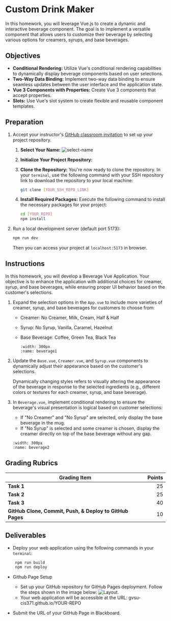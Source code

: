 # Custom Drink Maker

In this homework, you will leverage Vue.js to create a dynamic and interactive beverage component. The goal is to implement a versatile component that allows users to customize their beverage by selecting various options for creamers, syrups, and base beverages.

## Objectives

- **Conditional Rendering:** Utilize Vue's conditional rendering capabilities to dynamically display beverage components based on user selections.
- **Two-Way Data Binding:** Implement two-way data binding to ensure seamless updates between the user interface and the application state.
- **Vue 3 Components with Properties:** Create Vue 3 components that accept properties.
- **Slots:** Use Vue's slot system to create flexible and reusable component templates.

## Preparation

1. Accept your instructor's [GitHub classroom invitation](https://classroom.github.com/a/E9FFIy0L) to set up your project repository.

   1. **Select Your Name:** ![select-name](../assets/img/project1-selectname.jpg)
   2. **Initialize Your Project Repository:**
   3. **Clone the Repository:** You're now ready to clone the repository. In your `terminal`, use the following command with your SSH repository link to download the repository to your local machine:

      ```bash
      git clone [YOUR_SSH_REPO_LINK]
      ```

   4. **Install Required Packages:** Execute the following command to install the necessary packages for your project:

      ```bash
      cd [YOUR_REPO]
      npm install
      ```

2. Run a local development server (default port 5173):

   ```bash
   npm run dev
   ```

   Then you can access your project at `localhost:5173` in browser.

## Instructions

In this homework, you will develop a Beverage Vue Application. Your objective is to enhance the application with additional choices for creamer, syrup, and base beverages, while ensuring proper UI behavior based on the customer's selections.

1. Expand the selection options in the `App.vue` to include more varieties of creamer, syrup, and base beverages for customers to choose from:

   - Creamer: No Creamer, Milk, Cream, Half & Half
   - Syrup: No Syrup, Vanilla, Caramel, Hazelnut
   - Base Beverage: Coffee, Green Tea, Black Tea

     ```{image} ../assets/img/project3-beverage1.jpg
     :width: 300px
     :name: beverage1
     ```

2. Update the `Base.vue`, `Creamer.vue`, and `Syrup.vue` components to dynamically adjust their appearance based on the customer's selections.

   Dynamically changing styles refers to visually altering the appearance of the beverage in response to the selected ingredients (e.g., different colors or textures for each creamer, syrup, and base beverage).

3. In `Beverage.vue`, implement conditional rendering to ensure the beverage's visual presentation is logical based on customer selections:

   - If "No Creamer" and "No Syrup" are selected, only display the base beverage in the mug.
   - If "No Syrup" is selected and some creamer is chosen, display the creamer directly on top of the base beverage without any gap.

   ```{image} ../assets/img/project3-beverage2.jpg
   :width: 300px
   :name: beverage2
   ```

## Grading Rubrics

| Grading Item                                             | Points |
| -------------------------------------------------------- | -----: |
| **Task 1**                                               |     25 |
| **Task 2**                                               |     25 |
| **Task 3**                                               |     40 |
| **GitHub Clone, Commit, Push, & Deploy to GitHub Pages** |     10 |

## Deliverables

- Deploy your web application using the following commands in your `terminal`:

  ```bash
   npm run build
   npm run deploy
  ```

- Github Page Setup

  - Set up your GitHub repository for GitHub Pages deployment. Follow the steps shown in the image below: ![Layout](../assets/img/project1-githubpage.jpg).
  - Your web application will be accessible at the URL: gvsu-cis371.github.io/YOUR-REPO

- Submit the URL of your GitHub Page in Blackboard.
